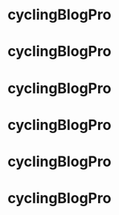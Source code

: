 # cyclingBlogPro
# cyclingBlogPro
# cyclingBlogPro
# cyclingBlogPro
# cyclingBlogPro
# cyclingBlogPro
